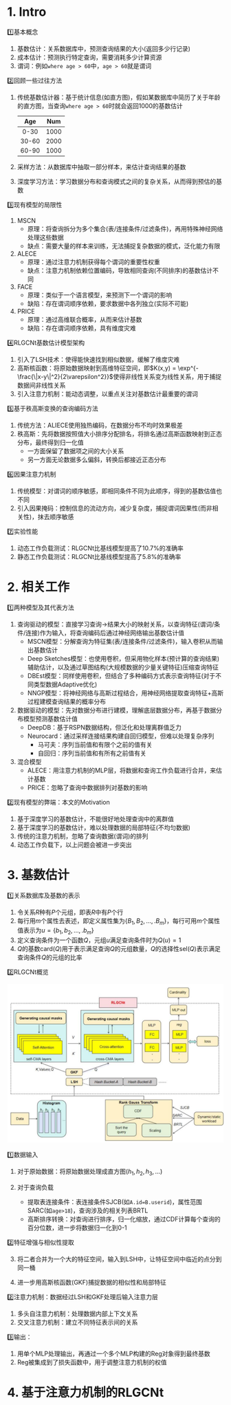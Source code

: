 # 1. Intro

:one:基本概念

1. 基数估计：关系数据库中，预测查询结果的大小(返回多少行记录)
2. 成本估计：预测执行特定查询，需要消耗多少计算资源
3. 谓词：例如`where age > 60`中，`age > 60`就是谓词

:two:回顾一些过往方法

1. 传统基数估计器：基于统计信息(如直方图)，假如某数据库中简历了关于年龄的直方图，当查询`where age > 60`时就会返回1000的基数估计

   |  Age  | Num  |
   | :---: | :--: |
   | 0-30  | 1000 |
   | 30-60 | 2000 |
   | 60-90 | 1000 |

2. 采样方法：从数据库中抽取一部分样本，来估计查询结果的基数

3. 深度学习方法：学习数据分布和查询模式之间的复杂关系，从而得到预估的基数

:three:现有模型的局限性

1. MSCN
   - 原理：将查询拆分为多个集合(表/连接条件/过滤条件)，再用特殊神经网络处理这些数据
   - 缺点：需要大量的样本来训练，无法捕捉复杂数据的模式，泛化能力有限
2. ALECE
   - 原理：通过注意力机制获得每个谓词的重要性权重
   - 缺点：注意力机制依赖位置编码，导致相同查询(不同排序)的基数估计不同
3. FACE
   - 原理：类似于一个语言模型，来预测下一个谓词的影响
   - 缺陷：存在谓词顺序依赖，要求数据中各列独立(实际不可能)
4. PRICE
   - 原理：通过高维联合概率，从而来估计基数
   - 缺陷：存在谓词顺序依赖，具有维度灾难

:four:RLGCNt基数估计模型架构

1. 引入了LSH技术：使得能快速找到相似数据，缓解了维度灾难
2. 高斯核函数：将原始数据映射到高维特征空间，即$K(x,y) = \exp^{-\frac{\|x-y\|^2}{2\varepsilon^2}}$使得非线性关系变为线性关系，用于捕捉数据间非线性关系
3. 引入注意力机制：能动态调整，以重点关注对基数估计最重要的谓词

:five:基于秩高斯变换的查询编码方法

1. 传统方法：ALIECE使用独热编码，在数据分布不均时效果极差
2. 秩高斯：先将数据按照值大小排序分配排名，将排名通过高斯函数映射到正态分布，最终得到归一化值
   - 一方面保留了数据项之间的大小关系
   - 另一方面无论数据多么偏斜，转换后都接近正态分布

:six:因果注意力机制

1. 传统模型：对谓词的顺序敏感，即相同条件不同为此顺序，得到的基数估值也不同
2. 引入因果掩码：控制信息的流动方向，减少复杂度，捕捉谓词因果性(而非相关性)，抹去顺序敏感

:seven:实验性能

1. 动态工作负载测试：RLGCNt比基线模型提高了10.7%的准确率
2. 静态工作负载测试：RLGCNt比基线模型提高了5.8%的准确率

# 2. 相关工作

:one:两种模型及其代表方法

1. 查询驱动的模型：直接学习查询→结果大小的映射关系，以查询特征(谓词/条件/连接)作为输入，将查询编码后通过神经网络输出基数估计值
   - MSCN模型：分解查询为特征集(表/连接条件/过滤条件)，输入卷积从而输出基数估计
   - Deep Sketches模型：也使用卷积，但采用物化样本(预计算的查询结果)辅助估计，以及通过草图结构(大规模数据的少量关键特征)压缩查询特征
   - DBEst模型：同样使用卷积，但结合了多种编码方式表示查询特征(对于不同类型数据Adaptive优化)
   - NNGP模型：将神经网络与高斯过程结合，用神经网络提取查询特征+高斯过程建模查询结果的概率分布
2. 数据驱动的模型：先对数据分布进行建模，理解底层数据分布，再基于数据分布模型预测基数估计值
   - DeepDB：基于RSPN数据结构，但泛化和处理离群值乏力
   - Neurocard：通过采样连接结果构建自回归模型，但难以处理复杂序列
     - 马可夫：序列当前值和有限个之前的值有关
     - 自回归：序列当前值和有所有之前值有关
3. 混合模型
   - ALECE：用注意力机制的MLP层，将数据和查询工作负载进行合并，来估计基数
   - PRICE：忽略了查询中数据排列对基数的影响

:two:现有模型的弊端：本文的Motivation

1. 基于深度学习的基数估计，不能很好地处理查询中的离群值
2. 基于深度学习的基数估计，难以处理数据的局部特征(不均匀数据)
3. 传统的注意力机制，忽略了查询数据(谓词)的排列
4. 动态工作负载下，以上问题会被进一步突出

# 3. 基数估计

:one:关系数据库及基数的表示

1. 令关系$R$种有$P$个元组，即表$R$中有$P$个行
2. 每行用$m$个属性去表述，即定义属性集为$\{B_1,B_2,...,.B_m\}$，每行可用$m$个属性值表示为$u=\{b_1,b_2,...,.b_m\}$
3. 定义查询条件为一个函数$Q$，元组$u$满足查询条件时为$Q(u)=1$
4. $Q$的基数$\text{card}(Q)$用于表示满足查询$Q$的元组数量，$Q$的选择性$\text{sel}(Q)$表示满足查询条件$Q$的元组的比率

:two:RLGCNt概览

<img src="https://raw.githubusercontent.com/DANNHIROAKI/New-Picture-Bed/main/img/0195b83e-3266-7865-aa76-bf1a6ae5de97_4.jpg" style="zoom:60%;" />   

:one:数据输入

1. 对于原始数据：将原始数据处理成直方图($h_1,h_2,h_3,...$)

2. 对于查询负载

   - 提取表连接条件：表连接条件SJCB(如`A.id=B.userid`)，属性范围SARC(如`age>18`)，查询涉及的相关列表BRTL
   - 高斯排序转换：对查询进行排序，归一化缩放，通过CDF计算每个查询的百分位数，进一步将数据归一化到0-1
   

:two:特征增强与相似性提取 


3. 将二者合并为一个大的特征空间，输入到LSH中，让特征空间中临近的点分到同一桶

4. 进一步用高斯核函数(GKF)捕捉数据的相似性和局部特征

:two:注意力机制：数据经过LSH和GKF处理后输入注意力层

1. 多头自注意力机制：处理数据内部上下文关系
2. 交叉注意力机制：建立不同特征表示间的关系

:three:输出：

1. 用单个MLP处理输出，再通过一个多个MLP构建的Reg对象得到最终基数
2. Reg被集成到了损失函数中，用于调整注意力机制的权值

# 4. 基于注意力机制的RLGCNt

